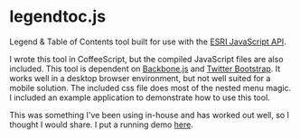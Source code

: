 # legendtoc.js

Legend & Table of Contents tool built for use with the [ESRI JavaScript
API].

I wrote this tool in CoffeeScript, but the compiled JavaScript files are
also included. This tool is dependent on [Backbone.js] and [Twitter
Bootstrap]. It works well in a desktop browser environment, but not well
suited for a mobile solution. The included css file does most of the
nested menu magic. I included an example application to demonstrate how
to use this tool.

This was something I've been using in-house and has worked out well, so
I thought I would share. I put a running demo [here].

[ESRI JavaScript API]: http://help.arcgis.com/en/webapi/javascript/arcgis/index.html
[Backbone.js]: http://backbonejs.org/
[Twitter Bootstrap]:http://twitter.github.com/bootstrap/
[here]: http://www.odoe.net/apps/legendtoc/
